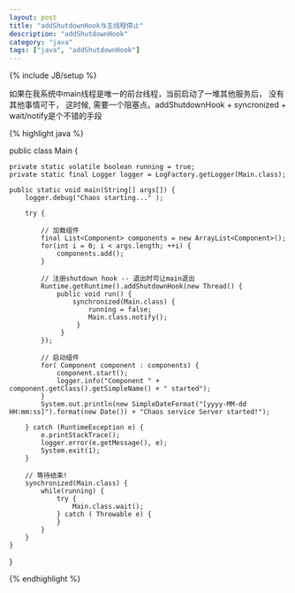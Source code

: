 ```yaml
---
layout: post
title: "addShutdownHook与主线程停止"
description: "addShutdownHook"
category: "java"
tags: ["java", "addShutdownHook"]
---
```

{% include JB/setup %}

如果在我系统中main线程是唯一的前台线程，当前启动了一堆其他服务后， 没有其他事情可干， 
这时候, 需要一个阻塞点。addShutdownHook + syncronized + wait/notify是个不错的手段

{% highlight java %}

public class Main {

    private static volatile boolean running = true;
    private static final Logger logger = LogFactory.getLogger(Main.class);

    public static void main(String[] args[]) {
        logger.debug("Chaos starting..." );

        try {

            // 加载组件
            final List<Component> components = new ArrayList<Component>();
            for(int i = 0; i < args.length; ++i) {
                components.add();
            }

            // 注册shutdown hook -- 退出时可让main退出
            Runtime.getRuntime().addShutdownHook(new Thread() {
                public void run() {
                    synchronized(Main.class) {
                        running = false;
                        Main.class.notify();
                     }
                 }
            });

            // 启动组件
            for( Component component : components) {
                component.start();
                logger.info("Component " + component.getClass().getSimpleName() + " started");
            }
            System.out.println(new SimpleDateFormat("[yyyy-MM-dd HH:mm:ss]").format(new Date()) + "Chaos service Server started!");

        } catch (RuntimeException e) {
            e.printStackTrace();
            logger.error(e.getMessage(), e);
            System.exit(1);
        }

        // 等待结束!
        synchronized(Main.class) {
            while(running) {
                try {
                    Main.class.wait();
                } catch ( Throwable e) {
                }
            }
        }
    }
}

{% endhighlight %}

